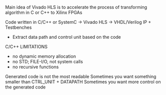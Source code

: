 Main idea of Vivado HLS is to accelerate the process of transforming algorithm in C or C++ to Xilinx FPGAs

Code written in C/C++ or SystemC -> Vivado HLS -> VHDL/Verilog IP + Testbenches
- Extract data path and control unit based on the code

C/C++ LIMITATIONS
- no dynamic memory allocation
- no STD; FILE-I/O, not system calls
- no recursive functions

Generated code is not the most readable
Sometimes you want something smaller than CTRL_UNIT + DATAPATH
Sometimes you want more control on the generated code

